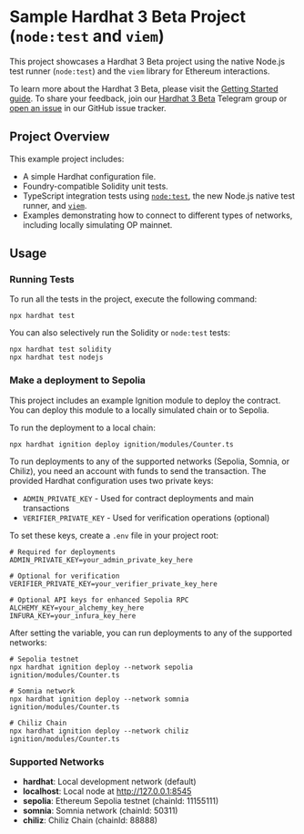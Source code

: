 # Sample Hardhat 3 Beta Project (`node:test` and `viem`)

This project showcases a Hardhat 3 Beta project using the native Node.js test runner (`node:test`) and the `viem` library for Ethereum interactions.

To learn more about the Hardhat 3 Beta, please visit the [Getting Started guide](https://hardhat.org/docs/getting-started#getting-started-with-hardhat-3). To share your feedback, join our [Hardhat 3 Beta](https://hardhat.org/hardhat3-beta-telegram-group) Telegram group or [open an issue](https://github.com/NomicFoundation/hardhat/issues/new) in our GitHub issue tracker.

## Project Overview

This example project includes:

- A simple Hardhat configuration file.
- Foundry-compatible Solidity unit tests.
- TypeScript integration tests using [`node:test`](nodejs.org/api/test.html), the new Node.js native test runner, and [`viem`](https://viem.sh/).
- Examples demonstrating how to connect to different types of networks, including locally simulating OP mainnet.

## Usage

### Running Tests

To run all the tests in the project, execute the following command:

```shell
npx hardhat test
```

You can also selectively run the Solidity or `node:test` tests:

```shell
npx hardhat test solidity
npx hardhat test nodejs
```

### Make a deployment to Sepolia

This project includes an example Ignition module to deploy the contract. You can deploy this module to a locally simulated chain or to Sepolia.

To run the deployment to a local chain:

```shell
npx hardhat ignition deploy ignition/modules/Counter.ts
```

To run deployments to any of the supported networks (Sepolia, Somnia, or Chiliz), you need an account with funds to send the transaction. The provided Hardhat configuration uses two private keys:

- `ADMIN_PRIVATE_KEY` - Used for contract deployments and main transactions
- `VERIFIER_PRIVATE_KEY` - Used for verification operations (optional)

To set these keys, create a `.env` file in your project root:

```shell
# Required for deployments
ADMIN_PRIVATE_KEY=your_admin_private_key_here

# Optional for verification
VERIFIER_PRIVATE_KEY=your_verifier_private_key_here

# Optional API keys for enhanced Sepolia RPC
ALCHEMY_KEY=your_alchemy_key_here
INFURA_KEY=your_infura_key_here
```

After setting the variable, you can run deployments to any of the supported networks:

```shell
# Sepolia testnet
npx hardhat ignition deploy --network sepolia ignition/modules/Counter.ts

# Somnia network
npx hardhat ignition deploy --network somnia ignition/modules/Counter.ts

# Chiliz Chain
npx hardhat ignition deploy --network chiliz ignition/modules/Counter.ts
```

### Supported Networks

- **hardhat**: Local development network (default)
- **localhost**: Local node at http://127.0.0.1:8545
- **sepolia**: Ethereum Sepolia testnet (chainId: 11155111)
- **somnia**: Somnia network (chainId: 50311)
- **chiliz**: Chiliz Chain (chainId: 88888)
